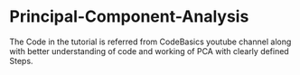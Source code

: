 # Principal-Component-Analysis


The Code in the tutorial is referred from CodeBasics youtube channel 
along with better understanding of code and working of PCA with clearly defined Steps.
